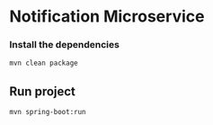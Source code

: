 # Notification Microservice



### Install the dependencies

```bash
mvn clean package
```

## Run project

```bash
mvn spring-boot:run
```
